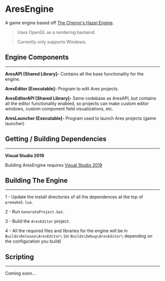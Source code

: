 # AresEngine
A game engine based off [The Cherno's Hazel Engine](https://github.com/TheCherno/Hazel).

>Uses OpenGL as a rendering backend.

>Currently only supports Windows.
## Engine Components
<hr>

**AresAPI [Shared Library]-** Contains all the base functionality for the engine.

**AresEditor [Executable]-** Program to edit Ares projects.

**AresEditorAPI [Shared Library]-** Same codebase as AresAPI, but contains all the editor functionality enabled, so projects can make custom editor windows, custom component field visualizations, etc.

**AresLauncher [Executable]-** Program used to launch Ares projects (game launcher)

## Getting / Building Dependencies
<hr>

**Visual Studio 2019**

Building AresEngine requires [Visual Studio 2019](https://visualstudio.microsoft.com/downloads/)

## Building The Engine
<hr>

1 - Update the install directories of all the dependences at the top of ```premake5.lua```.

2 - Run ```GenerateProject.bat```.

3 - Build the ```AresEditor``` project.

4 - All the required files and libraries for the engine will be in ```Builds\Release\AresEditor\``` (or ```Builds\Debug\AresEditor\``` depending on the configuration you build)


## Scripting
<hr>
Coming soon...